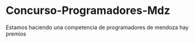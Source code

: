 # Concurso-Programadores-Mdz
Estamos haciendo una competencia de programadores de mendoza hay premios
